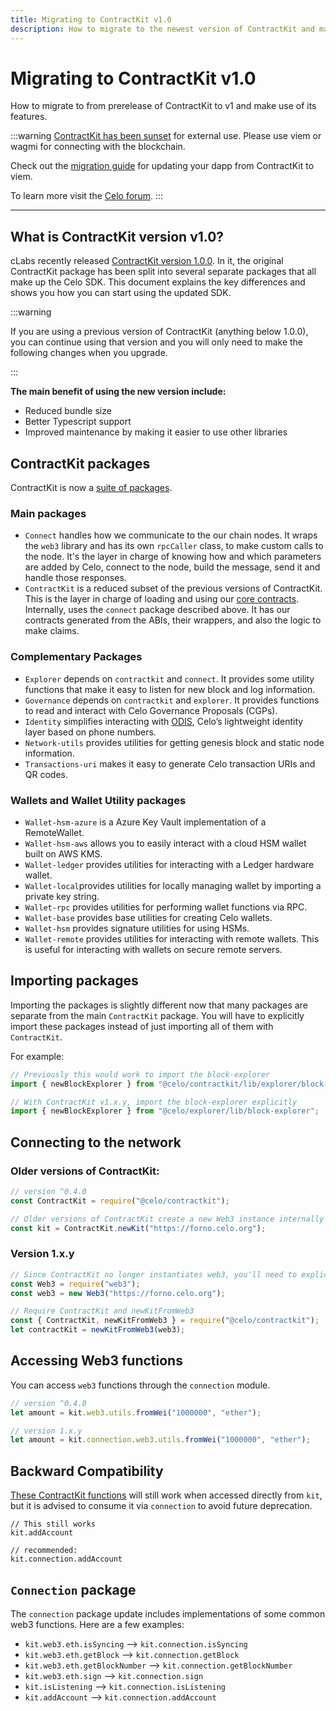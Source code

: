 ```yaml
---
title: Migrating to ContractKit v1.0
description: How to migrate to the newest version of ContractKit and make use of its latest features.
---
```


# Migrating to ContractKit v1.0

How to migrate to from prerelease of ContractKit to v1 and make use of its features.

:::warning
[ContractKit has been sunset](https://forum.celo.org/t/sunsetting-contractkit/5337) for external use. Please use viem or wagmi for connecting with the blockchain. 

Check out the [migration guide](./migrating-to-viem.md) for updating your dapp from ContractKit to viem.

To learn more visit the [Celo forum](https://forum.celo.org/t/sunsetting-contractkit/5337). 
:::

---

## What is ContractKit version v1.0?

cLabs recently released [ContractKit version 1.0.0](https://medium.com/celoorg/contractkit-1-0-0-9c0412462d45). In it, the original ContractKit package has been split into several separate packages that all make up the Celo SDK. This document explains the key differences and shows you how you can start using the updated SDK.

:::warning

If you are using a previous version of ContractKit (anything below 1.0.0), you can continue using that version and you will only need to make the following changes when you upgrade.

:::

**The main benefit of using the new version include:**

- Reduced bundle size
- Better Typescript support
- Improved maintenance by making it easier to use other libraries

## ContractKit packages

ContractKit is now a [suite of packages](https://github.com/celo-org/celo-monorepo/tree/master/packages/sdk).

### Main packages

- `Connect` handles how we communicate to the our chain nodes. It wraps the `web3` library and has its own `rpcCaller` class, to make custom calls to the node. It's the layer in charge of knowing how and which parameters are added by Celo, connect to the node, build the message, send it and handle those responses.
- `ContractKit` is a reduced subset of the previous versions of ContractKit. This is the layer in charge of loading and using our [core contracts](/developer/contractkit/contracts-wrappers-registry). Internally, uses the `connect` package described above. It has our contracts generated from the ABIs, their wrappers, and also the logic to make claims.

### Complementary Packages

- `Explorer` depends on `contractkit` and `connect`. It provides some utility functions that make it easy to listen for new block and log information.
- `Governance` depends on `contractkit` and `explorer`. It provides functions to read and interact with Celo Governance Proposals (CGPs).
- `Identity` simplifies interacting with [ODIS](/protocol/identity/odis), Celo’s lightweight identity layer based on phone numbers.
- `Network-utils` provides utilities for getting genesis block and static node information.
- `Transactions-uri` makes it easy to generate Celo transaction URIs and QR codes.

### Wallets and Wallet Utility packages

- `Wallet-hsm-azure` is a Azure Key Vault implementation of a RemoteWallet.
- `Wallet-hsm-aws` allows you to easily interact with a cloud HSM wallet built on AWS KMS.
- `Wallet-ledger` provides utilities for interacting with a Ledger hardware wallet.
- `Wallet-local`provides utilities for locally managing wallet by importing a private key string.
- `Wallet-rpc` provides utilities for performing wallet functions via RPC.
- `Wallet-base` provides base utilities for creating Celo wallets.
- `Wallet-hsm` provides signature utilities for using HSMs.
- `Wallet-remote` provides utilities for interacting with remote wallets. This is useful for interacting with wallets on secure remote servers.

## Importing packages

Importing the packages is slightly different now that many packages are separate from the main `ContractKit` package. You will have to explicitly import these packages instead of just importing all of them with `ContractKit`.

For example:

```javascript
// Previously this would work to import the block-explorer
import { newBlockExplorer } from "@celo/contractkit/lib/explorer/block-explorer";

// With ContractKit v1.x.y, import the block-explorer explicitly
import { newBlockExplorer } from "@celo/explorer/lib/block-explorer";
```

## Connecting to the network

### Older versions of ContractKit:

```javascript
// version ^0.4.0
const ContractKit = require("@celo/contractkit");

// Older versions of ContractKit create a new Web3 instance internally
const kit = ContractKit.newKit("https://forno.celo.org");
```

### Version 1.x.y

```javascript
// Since ContractKit no longer instantiates web3, you'll need to explicitly require it
const Web3 = require("web3");
const web3 = new Web3("https://forno.celo.org");

// Require ContractKit and newKitFromWeb3
const { ContractKit, newKitFromWeb3 } = require("@celo/contractkit");
let contractKit = newKitFromWeb3(web3);
```

## Accessing Web3 functions

You can access `web3` functions through the `connection` module.

```javascript
// version ^0.4.0
let amount = kit.web3.utils.fromWei("1000000", "ether");

// version 1.x.y
let amount = kit.connection.web3.utils.fromWei("1000000", "ether");
```

## Backward Compatibility

[These ContractKit functions](https://github.com/celo-org/celo-monorepo/blob/a7579fc9bdc0c1b4ce1d9fec702938accf82be2a/packages/sdk/contractkit/src/kit.ts#L278) will still work when accessed directly from `kit`, but it is advised to consume it via `connection` to avoid future deprecation.

```
// This still works
kit.addAccount

// recommended:
kit.connection.addAccount
```

## `Connection` package

The `connection` package update includes implementations of some common web3 functions. Here are a few examples:

- `kit.web3.eth.isSyncing` --> `kit.connection.isSyncing`
- `kit.web3.eth.getBlock` --> `kit.connection.getBlock`
- `kit.web3.eth.getBlockNumber` --> `kit.connection.getBlockNumber`
- `kit.web3.eth.sign` --> `kit.connection.sign`
- `kit.isListening` --> `kit.connection.isListening`
- `kit.addAccount` --> `kit.connection.addAccount`

